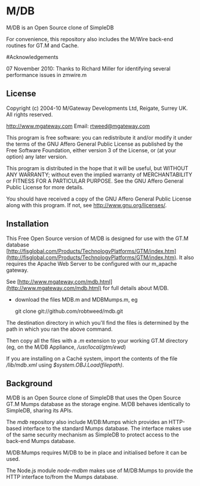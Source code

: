 # M/DB
 
M/DB is an Open Source clone of SimpleDB

For convenience, this repository also includes the M/Wire back-end routines for GT.M and Cache.

#Acknowledgements

07 November 2010: Thanks to Richard Miller for identifying several performance issues in zmwire.m

## License

Copyright (c) 2004-10 M/Gateway Developments Ltd,
Reigate, Surrey UK.
All rights reserved.

http://www.mgateway.com
Email: rtweed@mgateway.com

This program is free software: you can redistribute it and/or modify it under the terms of the GNU Affero General Public License as published by the Free Software Foundation, either version 3 of the License, or (at your option) any later version.

This program is distributed in the hope that it will be useful, but WITHOUT ANY WARRANTY; without even the implied warranty of MERCHANTABILITY or FITNESS FOR A PARTICULAR PURPOSE.  See the GNU Affero General Public License for more details.

You should have received a copy of the GNU Affero General Public License along with this program.  If not, see <http://www.gnu.org/licenses/>.

## Installation

This Free Open Source version of M/DB is designed for use with the GT.M database [http://fisglobal.com/Products/TechnologyPlatforms/GTM/index.htm](http://fisglobal.com/Products/TechnologyPlatforms/GTM/index.htm).  It also requires the Apache Web Server to be configured with our m_apache gateway. 

See [http://www.mgateway.com/mdb.html](http://www.mgateway.com/mdb.html) for full details about M/DB.

- download the files MDB.m and MDBMumps.m, eg

    git clone git://github.com/robtweed/mdb.git

 The destination directory in which you'll find the files is determined by the path in which you ran the above command.
	
Then copy all the files with a *.m* extension to your working GT.M directory (eg, on the M/DB Appliance, */usr/local/gtm/ewd*)

If you are installing on a Cach&#233; system, import the contents of the file */lib/mdb.xml* using *$system.OBJ.Load(filepath)*.

## Background

M/DB is an Open Source clone of SimpleDB that uses the Open Source GT.M Mumps database as the storage engine.  M/DB behaves identically to SimpleDB, sharing its APIs.

The *mdb* repository also include M/DB:Mumps which provides an HTTP-based interface to the standard Mumps database.  The interface makes use of the same security mechanism as SimpleDB to protect access to the back-end Mumps database.

M/DB:Mumps requires M/DB to be in place and initialised before it can be used.

The Node.js module *node-mdbm* makes use of M/DB:Mumps to provide the HTTP interface to/from the Mumps database.


    


